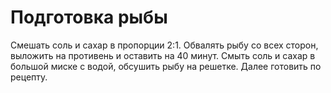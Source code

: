# Подготовка рыбы

Смешать соль и сахар в пропорции 2:1. Обвалять рыбу со всех сторон, выложить на противень и оставить на 40 минут. Смыть соль и сахар в большой миске с водой, обсушить рыбу на решетке. Далее готовить по рецепту.
